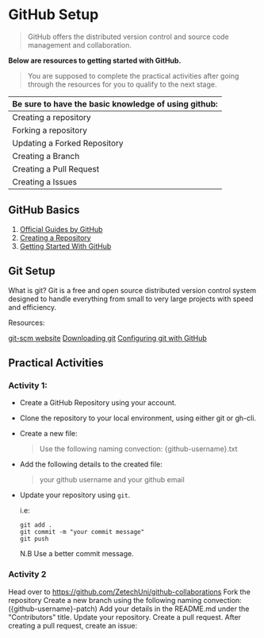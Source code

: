 # GitHub Setup

> GitHub offers the distributed version control and source code management and collaboration.

**Below are resources to getting started with GitHub.**

> You are supposed to complete the practical activities after going through the resources for you to qualify to the next stage.

| Be sure to have the basic knowledge of using github: |
|--|
| Creating a repository |
| Forking a repository |
| Updating a Forked Repository |
| Creating a Branch |
| Creating a Pull Request |
| Creating a Issues |

## GitHub Basics

1. [Official Guides by GitHub](https://guides.github.com/)
2. [Creating a Repository](https://guides.github.com/activities/hello-world/)
3. [Getting Started With GitHub](https://docs.github.com/en/free-pro-team@latest/github/getting-started-with-github)

## Git Setup

What is git?
Git is a free and open source distributed version control system designed to handle everything from small to very large projects with speed and efficiency.

Resources:

[git-scm website](https://git-scm.com/)
[Downloading git](https://git-scm.com/download)
[Configuring git with GitHub](https://chrisdev.hashnode.dev/git-and-github-installation-and-configuration)

## Practical Activities

### Activity 1:

- Create a GitHub Repository using your account.
- Clone the repository to your local environment, using either git or gh-cli.
- Create a new file: 
  
  >Use the following naming convection: {github-username}.txt
- Add the following details to the created file: 

    >your github username and your github email

- Update your repository using `git`. 
    
    i.e: 

    ```shell
    git add .
    git commit -m "your commit message"
    git push
    ```

    N.B Use a better commit message.

### Activity 2

Head over to https://github.com/ZetechUni/github-collaborations
Fork the repository
Create a new branch using the following naming convection: ({github-username}-patch)
Add your details in the README.md under the "Contributors" title.
Update your repository.
Create a pull request.
After creating a pull request, create an issue: